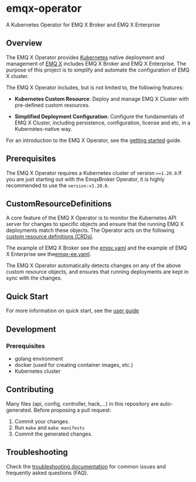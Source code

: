 # emqx-operator

A Kubernetes Operator for EMQ X Broker and EMQ X Enterprise

## Overview

The EMQ X Operator provides [Kubernetes](https://kubernetes.io/) native deployment and management of [EMQ X](https://www.emqx.io/) includes EMQ X Broker and EMQ X Enterprise. The purpose of this project is to simplify and automate the configuration of EMQ X cluster.

The EMQ X Operator includes, but is not limited to, the following features:

* **Kubernetes Custom Resource**: Deploy and manage EMQ X Cluster with pre-defined custom resources.

* **Simplified Deployment Configuration**: Configure the fundamentals of EMQ X Cluster, including persistence, configuration, license and etc, in a Kubernetes-native way.

For an introduction to the EMQ X Operator, see the [getting started](docs/user-guides/getting-started.md) guide.

## Prerequisites

The EMQ X Operator requires a Kubernetes cluster of version `>=1.20.0`.If you are just starting out with the EmqxBroker Operator, it is highly recommended to use the `version:v1.20.0`.

## CustomResourceDefinitions

A core feature of the EMQ X Operator is to monitor the Kubernetes API server for changes to specific objects and ensure that the running EMQ X deployments match these objects.
The Operator acts on the following [custom resource definitions (CRDs)](https://kubernetes.io/docs/tasks/access-kubernetes-api/extend-api-custom-resource-definitions/).

The example of EMQ X Broker see the [emqx.yaml](config/samples/emqx/emqx.yaml) and the example of EMQ X Enterprise see the[emqx-ee.yaml](config/samples/emqx/emqx-ee.yaml).

The EMQ X Operator automatically detects changes on any of the above custom resource objects, and ensures that running deployments are kept in sync with the changes.

## Quick Start

For more information on quick start, see the [user guide](docs/user-guides/getting-started.md)

## Development

### Prerequisites

- golang environment
- docker (used for creating container images, etc.)
- Kubernetes cluster
  
## Contributing
Many files (api, config, controller, hack,...) in this repository are auto-generated. 
Before proposing a pull request:

1. Commit your changes.
2. Run `make` and `make manifests`
3. Commit the generated changes.

## Troubleshooting
Check the [troubleshooting documentation](docs/troubleshooting.md) for common issues and frequently asked questions (FAQ).
